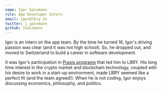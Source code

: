 ```yaml
---
name: Igor Gassmann
role: App Developer Intern
email: igor@lbry.io
twitter: i_gassmann
github: IGassmann
---
```


Igor is an intern on the app team. By the time he turned 16, Igor's driving passion was clear (and it was not high school). So, he dropped out, and moved to Switzerland to build a career in software development.

It was Igor's participation in [Praxis programs](https://discoverpraxis.com) that led him to LBRY. His long time interest in the crypto market and blockchain technology, coupled with his desire to work in a start-up environment, made LBRY seemed like a perfect fit (and the team agreed!). When he is not coding, Igor enjoys discussing economics, philosophy, and politics.
